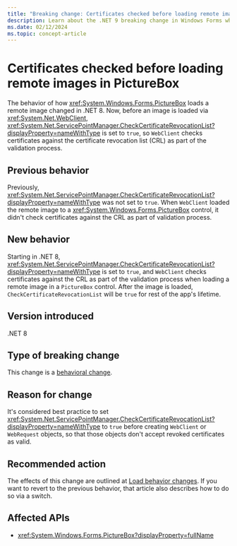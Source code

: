 ```yaml
---
title: "Breaking change: Certificates checked before loading remote images in PictureBox"
description: Learn about the .NET 9 breaking change in Windows Forms where WebClient checks certificates against the revocation list before loading remote images in a PictureBox control.
ms.date: 02/12/2024
ms.topic: concept-article
---
```

# Certificates checked before loading remote images in PictureBox

The behavior of how <xref:System.Windows.Forms.PictureBox> loads a remote image changed in .NET 8. Now, before an image is loaded via <xref:System.Net.WebClient>, <xref:System.Net.ServicePointManager.CheckCertificateRevocationList?displayProperty=nameWithType> is set to `true`, so `WebClient` checks certificates against the certificate revocation list (CRL) as part of the validation process.

## Previous behavior

Previously, <xref:System.Net.ServicePointManager.CheckCertificateRevocationList?displayProperty=nameWithType> was not set to `true`. When `WebClient` loaded the remote image to a <xref:System.Windows.Forms.PictureBox> control, it didn't check certificates against the CRL as part of validation process.

## New behavior

Starting in .NET 8, <xref:System.Net.ServicePointManager.CheckCertificateRevocationList?displayProperty=nameWithType> is set to `true`, and `WebClient` checks certificates against the CRL as part of the validation process when loading a remote image in a `PictureBox` control. After the image is loaded, `CheckCertificateRevocationList` will be `true` for rest of the app's lifetime.

## Version introduced

.NET 8

## Type of breaking change

This change is a [behavioral change](../../categories.md#behavioral-change).

## Reason for change

It's considered best practice to set <xref:System.Net.ServicePointManager.CheckCertificateRevocationList?displayProperty=nameWithType> to `true` before creating `WebClient` or `WebRequest` objects, so that those objects don't accept revoked certificates as valid.

## Recommended action

The effects of this change are outlined at [Load behavior changes](/dotnet/api/system.windows.forms.picturebox.load#load-behavior-changes). If you want to revert to the previous behavior, that article also describes how to do so via a switch.

## Affected APIs

- <xref:System.Windows.Forms.PictureBox?displayProperty=fullName>
